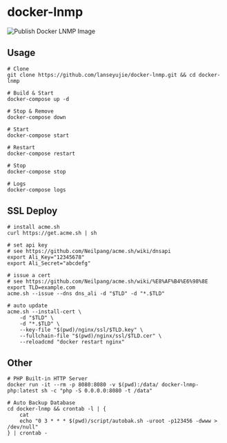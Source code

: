 # docker-lnmp

![Publish Docker LNMP Image](https://github.com/lanseyujie/docker-lnmp/workflows/Publish%20Docker%20LNMP%20Image/badge.svg)

## Usage

```shell
# Clone
git clone https://github.com/lanseyujie/docker-lnmp.git && cd docker-lnmp

# Build & Start
docker-compose up -d

# Stop & Remove
docker-compose down

# Start
docker-compose start

# Restart
docker-compose restart

# Stop
docker-compose stop

# Logs
docker-compose logs
```

## SSL Deploy

```shell
# install acme.sh
curl https://get.acme.sh | sh

# set api key
# see https://github.com/Neilpang/acme.sh/wiki/dnsapi
export Ali_Key="12345678"
export Ali_Secret="abcdefg"

# issue a cert
# see https://github.com/Neilpang/acme.sh/wiki/%E8%AF%B4%E6%98%8E
export TLD=example.com
acme.sh --issue --dns dns_ali -d "$TLD" -d "*.$TLD"

# auto update
acme.sh --install-cert \
    -d "$TLD" \
    -d "*.$TLD" \
    --key-file "$(pwd)/nginx/ssl/$TLD.key" \
    --fullchain-file "$(pwd)/nginx/ssl/$TLD.cer" \
    --reloadcmd "docker restart nginx"
```

## Other

```shell
# PHP Built-in HTTP Server
docker run -it --rm -p 8080:8080 -v $(pwd):/data/ docker-lnmp-php:latest sh -c "php -S 0.0.0.0:8080 -t /data"

# Auto Backup Database
cd docker-lnmp && crontab -l | {
    cat
    echo "0 3 * * * $(pwd)/script/autobak.sh -uroot -p123456 -dwww > /dev/null"
} | crontab -
```
